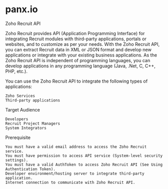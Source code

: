 # panx.io

Zoho Recruit API

Zoho Recruit provides API (Application Programming Interface) for integrating Recruit modules with third-party applications, portals or websites, and to customize as per your needs. With the Zoho Recruit API, you can extract Recruit data in XML or JSON format and develop new applications or integrate with your existing business applications. As the Zoho Recruit API is independent of programming languages, you can develop applications in any programming language (Java, .Net, C, C++, PHP, etc.).

 

You can use the Zoho Recruit API to integrate the following types of applications:

    Zoho Services
    Third-party applications

Target Audience

    Developers
    Recruit Project Managers
    System Integrators

Prerequisite

    You must have a valid email address to access the Zoho Recruit service.
    You must have permission to access API service (System-level security settings).
    You must have a valid AuthToken to access Zoho Recruit API (See Using Authentication Token).
    Developer environment/hosting server to integrate third-party application.
    Internet connection to communicate with Zoho Recruit API.
